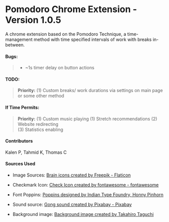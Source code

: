 # Pomodoro Chrome Extension - Version 1.0.5
A chrome extension based on the Pomodoro Technique, a time-management method with time specified intervals of work with breaks in-between.

#### Bugs:
> - ~1s timer delay on button actions

#### TODO:

 > **Priority:**
 > (1) Custom breaks/ work durations via settings on main page or some other method


#### If Time Permits:

> **Priority:**
> (1) Custom music playing
> (1) Stretch recommendations
> (2) Website redirecting  
> (3) Statistics enabling 


#### Contributors
Kalen P, Tahmid K, Thomas C


#### Sources Used
- Image Sources: <a href="https://www.flaticon.com/free-icons/brain" title="brain icons">Brain icons created by Freepik - Flaticon</a>

- Checkmark Icon: <a href="https://fontawesome.com/icons/check?f=classic&s=solid"> Check Icon created by fontawesome - fontawesome</a>

- Font Poppins: <a href="https://fonts.google.com/specimen/Poppins"> Poppins designed by Indian Type Foundry, Honny Pinhorn</a>

- Sound source: <a href="https://pixabay.c om/sound-effects/bong-105459/" title="gong"> Gong sound created by Pixabay - Pixabay</a>

- Background image: <a href="https://unsplash.com/photos/photo-of-mountain-peak-ryUr3SC6Lpo" >Background image created by Takahiro Taguchi</a>
